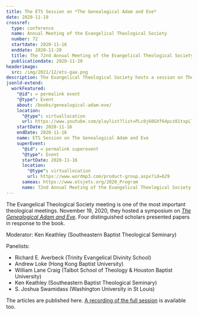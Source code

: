 ```yaml
---
title: The ETS Session on *The Genealogical Adam and Eve*
date: 2020-11-19
crossref:
  type: conference
  name: Annual Meeting of the Evangelical Theological Society
  number: 72
  startdate: 2020-11-16
  enddate: 2020-11-20
  title: The 72nd Annual Meeting of the Evangelical Theological Society
  publicationdate: 2020-11-20
headerimage:
  src: /img/2021/12/ets-gae.png
description: The Evangelical Theological Society hosts a session on The Genealogical Adam and Eve.
jsonld-extend:
  workFeatured: 
    "@id": = permalink event
    "@type": Event
    about: /books/genealogical-adam-eve/
    location: 
      "@type": virtuallocation
      url: https://www.youtube.com/playlist?list=PLc0j60GXf64pcz81txpLTY4u4Q9HsbJwp
    startDate: 2020-11-16
    endDate: 2020-11-16
    name: ETS Session on The Genealogical Adam and Eve 
    superEvent:
      "@id": = permalink superevent
      "@type": Event
      startDate: 2020-11-16
      location: 
        "@type": virtuallocation
        url: https://www.wordmp3.com/product-group.aspx?id=629
      sameas: https://www.etsjets.org/2020_Program
      name: 72nd Annual Meeting of the Evangelical Theological Society
---
```

The Evangelical Theological Society meeting is one of the most important theological meetings. November 19, 2020, they hosted a symposium on [*The Genealogical Adam and Eve*](/books/genealogical-adam-eve/). Four distinguished scholars presented papers in response to the book.

Moderator: Ken Keathley (Southeastern Baptist Theological Seminary)

Panelists:

* Richard E. Averbeck (Trinity Evangelical Divinity School)
* Andrew Loke (Hong Kong Baptist University)
* William Lane Craig (Talbot School of Theology & Houston Baptist University)
* Ken Keathley (Southeastern Baptist Theological Seminary)
* S. Joshua Swamidass (Washington University in St Louis)

The articles are published here. [A recording of the full session](https://www.youtube.com/playlist?list=PLc0j60GXf64pcz81txpLTY4u4Q9HsbJwp) is available too.